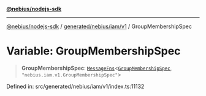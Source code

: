 [**@nebius/nodejs-sdk**](../../../../../README.md)

---

[@nebius/nodejs-sdk](../../../../../README.md) / [generated/nebius/iam/v1](../README.md) / GroupMembershipSpec

# Variable: GroupMembershipSpec

> **GroupMembershipSpec**: [`MessageFns`](../../../../../runtime/protos/core/interfaces/MessageFns.md)\<[`GroupMembershipSpec`](../interfaces/GroupMembershipSpec.md), `"nebius.iam.v1.GroupMembershipSpec"`\>

Defined in: src/generated/nebius/iam/v1/index.ts:11132
